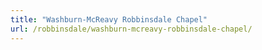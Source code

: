 ```yaml
---
title: "Washburn-McReavy Robbinsdale Chapel"
url: /robbinsdale/washburn-mcreavy-robbinsdale-chapel/
---
```

